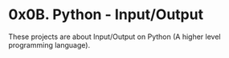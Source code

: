 # 0x0B. Python - Input/Output
These projects are about Input/Output on Python (A higher level programming language).
